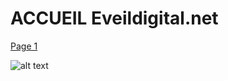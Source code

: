 # ACCUEIL Eveildigital.net

[Page 1](page1.md)

![alt text](https://d1fmx1rbmqrxrr.cloudfront.net/cnet/optim/i/edit/2019/04/eso1644bsmall__w770.jpg=24x48)
